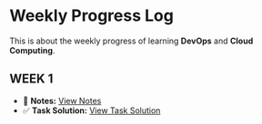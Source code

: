 # Weekly Progress Log

This is about the weekly progress of learning **DevOps** and **Cloud Computing**.

## WEEK 1
- 📒 **Notes:** [View Notes](https://drive.google.com/file/d/1xSsYRIDTrURd3sTLXzzsqyeJTmUTkPh8/view?usp=sharing)
- ✅ **Task Solution:** [View Task Solution](https://drive.google.com/file/d/1bSfR0YRd-0YlqY3uZKewiSzXKnZ49zyP/view?usp=sharing)
